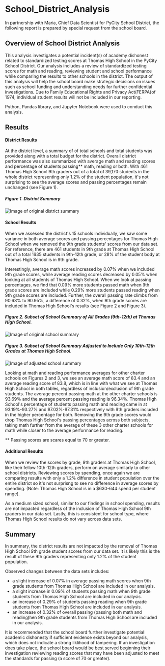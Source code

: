 # School_District_Analysis
In partnership with Maria, Chief Data Scientist for PyCity School District, the following report is prepared by special request from the school board.

## Overview of School District Analysis
This analysis investigates a potential incident(s) of academy dishonest related to standardized testing scores at Thomas High School in the PyCity School District. Our analysis includes a review of standardized testing scores for math and reading, reviewing student and school performance while comparing the results to other schools in the district. The output of this analysis will help the school board make strategic decisions on issues such as school funding and understanding needs for further confidential investigations. Due to Family Educational Rights and Privacy Act(FERPA)of 1974, individual student results will not be included in our reporting.

Python, Pandas library, and Jupyter Notebook were used to conduct this analysis.

## Results

#### District Results
At the district level, a summary of of total schools and total students was provided along with a total budget for the district. Overall district performance was also summarized with average math and reading scores and percentage of students passing** math, reading or both. With 461 Thomas High School 9th graders out of a total of 39,170 students in the whole district representing only 1.2% of the student population, it's not surprising to see the average scores and passing percentages remain unchanged (see Figure 1).

##### Figure 1. District Summary 
![Image of original district summary](https://github.com/ozloty06/School_District_Analysis/blob/main/Resources/District_Summary_original.png)

#### School Results
When we assessed the district's 15 schools individually, we saw some variance in both average scores and passing percentages for Thomas High School when we removed the 9th grade students' scores from our data set. For reference, there are 461 students in 9th grade at Thomas High School out of a total 1635 students in 9th-12th grade, or 28% of the student body at Thomas High School is in 9th grade.

Interestingly, average math scores increased by 0.07% when we included 9th grade scores, while average reading scores decreased by 0.05% when looking at all students of Thomas High School. When we look at passing percentages, we find that 0.09% more students passed math when 9th grade scores are included while 0.29% more students passed reading when 9th grade scores are included. Further, the overall passing rate climbs from 90.63% to 90.95%, a difference of 0.32%, when 9th grade scores are included in Thomas High School's results (see Figure 2 and Figure 3).

##### Figure 2. Subset of School Summary of All Grades (9th-12th) at Thomas High School.
![Image of original school summary](https://github.com/ozloty06/School_District_Analysis/blob/main/Resources/School_Summary_original.png)

##### Figure 3. Subset of School Summary Adjusted to Include Only 10th-12th Grades at Thomas High School.
![Image of adjusted school summary](https://github.com/ozloty06/School_District_Analysis/blob/main/Resources/School_Summary_adjusted.png)

Looking at math and reading performance averages for other charter schools on Figures 2 and 3, we see an average math score of 83.4 and an average reading score of 83.8, which is in line with what we see at Thomas High School in both tables, regardless of inclusion/exclusion of 9th grade students. The average percent passing math at the other charter schools is 93.69% and the average percent passing reading is 96.34%. Thomas High School's percentage of students passing math and reading came in at 93.19%-93.27% and 97.02%-97.31% respectively with 9th graders included in the higher percentage for both. Removing the 9th grade scores would drop Thomas High School's passing percentages across both subjects, taking math further from the average of these 3 other charter schools for math while closer to the average performance for reading. 

** Passing scores are scares equal to 70 or greater.
#### Additional Results

When we review the scores by grade, 9th graders at Thomas High School, like their fellow 10th-12th graders, perform on average similarly to other school districts. Reviewing scores by spending, once again we are comparing results with only a 1.2% difference in student population over the entire district so it's not surprisng to see no difference in average scores by spending. (Note: Thomas High School is in a $630-644 spend per student range).

As a medium sized school, similar to our findings in school spending, results are not impacted regardless of the inclusion of Thomas High School 9th graders in our data set. Lastly, this is consistent for school type, where Thomas High School results do not vary across data sets.

## Summary
In summary, the district results are not impacted by the removal of Thomas High School 9th grade student scores from our data set. It is likely this is the result of these 9th graders representing only 1.2% of the student population.

Observed changes between the data sets includes:
- a slight increase of 0.07% in average passing math scores when 9th grade students from Thomas High School are included in our analysis.
- a slight increase in 0.09% of students passing math when 9th grade students from Thomas High School are included in our analysis.
- an increase of 0.29% of students passing reading when 9th grade students from Thomas High School are included in our analysis.
- an increase of 0.32% of overall passing (passing both math and reading)hen 9th grade students from Thomas High School are included in our analysis.

It is recommended that the school board further investigate potential academic dishonesty if sufficient evidence exists beyond our analysis, which does not indicate a strong liklihood of tampering. If an investigation does take place, the school board would be best served beginning their investigation reviewing reading scores that may have been adjusted to meet the standards for passing (a score of 70 or greater).

